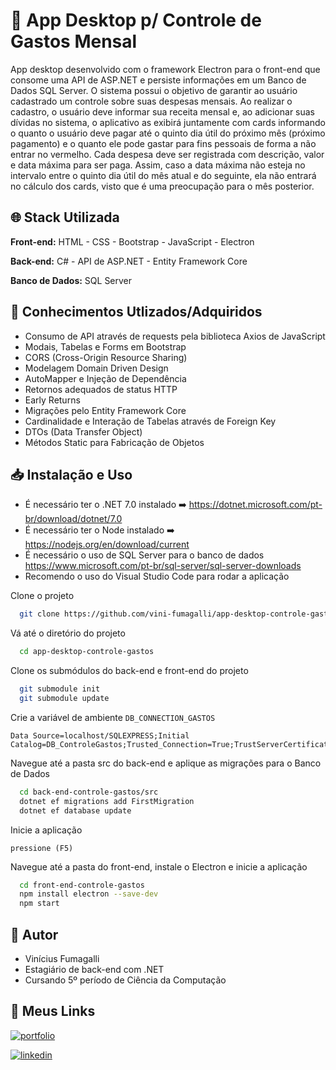 
# 💸 App Desktop p/ Controle de Gastos Mensal 
App desktop desenvolvido com o framework Electron para o front-end que consome uma API de ASP.NET e persiste informações em um Banco de Dados SQL Server. O sistema possui o objetivo de garantir ao usuário cadastrado um controle sobre suas despesas mensais. Ao realizar o cadastro, o usuário deve informar sua receita mensal e, ao adicionar suas dívidas no sistema, o aplicativo as exibirá juntamente com cards informando o quanto o usuário deve pagar até o quinto dia útil do próximo mês (próximo pagamento) e o quanto ele pode gastar para fins pessoais de forma a não entrar no vermelho. Cada despesa deve ser registrada com descrição, valor e data máxima para ser paga. Assim, caso a data máxima não esteja no intervalo entre o quinto dia útil do mês atual e do seguinte, ela não entrará no cálculo dos cards, visto que é uma preocupação para o mês posterior.




## 🌐 Stack Utilizada

**Front-end:** HTML - CSS - Bootstrap - JavaScript - Electron

**Back-end:** C# - API de ASP.NET - Entity Framework Core   

**Banco de Dados:** SQL Server


## 🧠 Conhecimentos Utlizados/Adquiridos

- Consumo de API através de requests pela biblioteca Axios de JavaScript
- Modais, Tabelas e Forms em Bootstrap
- CORS (Cross-Origin Resource Sharing)
- Modelagem Domain Driven Design
- AutoMapper e Injeção de Dependência
- Retornos adequados de status HTTP
- Early Returns 
- Migrações pelo Entity Framework Core
- Cardinalidade e Interação de Tabelas através de Foreign Key
- DTOs (Data Transfer Object)
- Métodos Static para Fabricação de Objetos

## 📥 Instalação e Uso 

- É necessário ter o .NET 7.0 instalado ➡️ https://dotnet.microsoft.com/pt-br/download/dotnet/7.0
- É necessário ter o Node instalado ➡️ https://nodejs.org/en/download/current
- É necessário o uso de SQL Server para o banco de dados https://www.microsoft.com/pt-br/sql-server/sql-server-downloads
- Recomendo o uso do Visual Studio Code para rodar a aplicação


Clone o projeto

```bash
  git clone https://github.com/vini-fumagalli/app-desktop-controle-gastos.git
```

Vá até o diretório do projeto

```bash
  cd app-desktop-controle-gastos
```

Clone os submódulos do back-end e front-end do projeto 

```bash
  git submodule init
  git submodule update

```

Crie a variável de ambiente `DB_CONNECTION_GASTOS`

```
Data Source=localhost/SQLEXPRESS;Initial Catalog=DB_ControleGastos;Trusted_Connection=True;TrustServerCertificate=true;
```

Navegue até a pasta src do back-end e aplique as migrações para o Banco de Dados

```bash
  cd back-end-controle-gastos/src
  dotnet ef migrations add FirstMigration
  dotnet ef database update 
```

Inicie a aplicação

`pressione (F5)`

Navegue até a pasta do front-end, instale o Electron e inicie a aplicação

```bash
  cd front-end-controle-gastos
  npm install electron --save-dev
  npm start
```


    
## 🙋 Autor

- Vinícius Fumagalli
- Estagiário de back-end com .NET
- Cursando 5º período de Ciência da Computação


## 🔗 Meus Links
[![portfolio](https://img.shields.io/badge/portfolio-000?style=for-the-badge&logo=ko-fi&logoColor=white)](https://github.com/vini-fumagalli)

[![linkedin](https://img.shields.io/badge/linkedin-0A66C2?style=for-the-badge&logo=linkedin&logoColor=white)](https://www.linkedin.com/in/vin%C3%ADcius-fumagalli-b59313250/)
